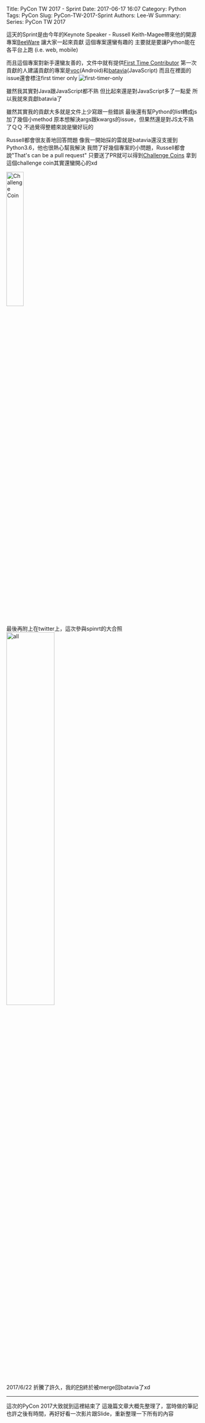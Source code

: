 Title: PyCon TW 2017 - Sprint
Date: 2017-06-17 16:07
Category: Python
Tags: PyCon
Slug: PyCon-TW-2017-Sprint
Authors: Lee-W
Summary: 
Series: PyCon TW 2017


這天的Sprint是由今年的Keynote Speaker - Russell Keith-Magee帶來他的開源專案[BeeWare](https://pybee.org)
讓大家一起來貢獻
這個專案還蠻有趣的
主要就是要讓Python能在各平台上跑 (i.e. web, mobile)

<!--more-->

而且這個專案對新手還蠻友善的，文件中就有提供[First Time Contributor](https://pybee.org/contributing/how/first-time/what/)
第一次貢獻的人建議貢獻的專案是[voc](https://github.com/pybee/voc)(Android)和[batavia](https://github.com/pybee/batavia)(JavaScript)
而且在裡面的issue還會標注first timer only
![first-timer-only]({filename}/images/posts-image/2017-06-12-PyCon-TW-2017-Sprint/1-new-comer.png)

雖然我其實對Java跟JavaScript都不熟
但比起來還是對JavaScript多了一點愛
所以我就來貢獻batavia了

雖然其實我的貢獻大多就是文件上少寫跟一些錯誤
最後還有幫Python的list轉成js加了幾個小method
原本想解決args跟kwargs的issue，但果然還是對JS太不熟了ＱＱ
不過覺得整體來說是蠻好玩的

Russell都會很友善地回答問題
像我一開始採的雷就是batavia還沒支援到Python3.6，他也很熱心幫我解決
我問了好幾個專案的小問題，Russell都會說"That's can be a pull request"
只要送了PR就可以得到[Challenge Coins](https://pybee.org/contributing/challenge-coins/)
拿到這個challenge coin其實還蠻開心的xd


<img src="{filename}/images/posts-image/2017-06-12-PyCon-TW-2017-Sprint/2-challenge-coin.jpg" alt="Challenge Coin" width="30%">

最後再附上在twitter上，這次參與spinrt的大合照
<img src="{filename}/images/posts-image/2017-06-12-PyCon-TW-2017-Sprint/3-all.png" alt="all" width="50%">

2017/6/22
折騰了許久，我的[PR](https://github.com/pybee/batavia/pull/569)終於被merge回batavia了xd

---

這次的PyCon 2017大致就到這裡結束了
這幾篇文章大概先整理了，當時做的筆記
也許之後有時間，再好好看一次影片跟Slide，重新整理一下所有的內容
